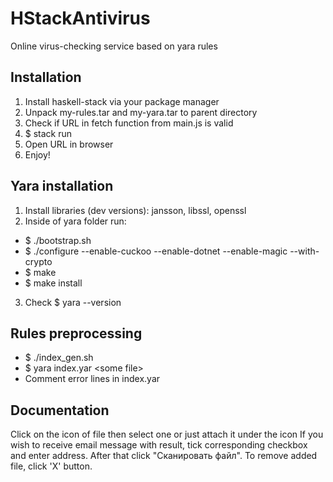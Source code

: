 # HStackAntivirus
Online virus-checking service based on yara rules

## Installation
1. Install haskell-stack via your package manager
2. Unpack my-rules.tar and my-yara.tar to parent directory
4. Check if URL in fetch function from main.js is valid
5. $ stack run
5. Open URL in browser
7. Enjoy!

## Yara installation
1. Install libraries (dev versions): jansson, libssl, openssl
2. Inside of yara folder run:
* $ ./bootstrap.sh
* $ ./configure --enable-cuckoo --enable-dotnet --enable-magic --with-crypto
* $ make
* $ make install
3. Check $ yara --version

## Rules preprocessing
- $ ./index_gen.sh
- $ yara index.yar \<some file\>
- Comment error lines in index.yar

## Documentation
Click on the icon of file then select one or just attach it under the icon
If you wish to receive email message with result, tick corresponding checkbox and enter address.
After that click "Сканировать файл".
To remove added file, click 'X' button.
